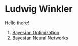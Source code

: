 Ludwig Winkler
=====================
Hello there!

1. [Bayesian Optimization](https://ludwigwinkler.github.io/BayesianOptimization/)
2. [Bayesian Neural Networks](https://ludwigwinkler.github.io/BayesianNeuralNetworks/)
